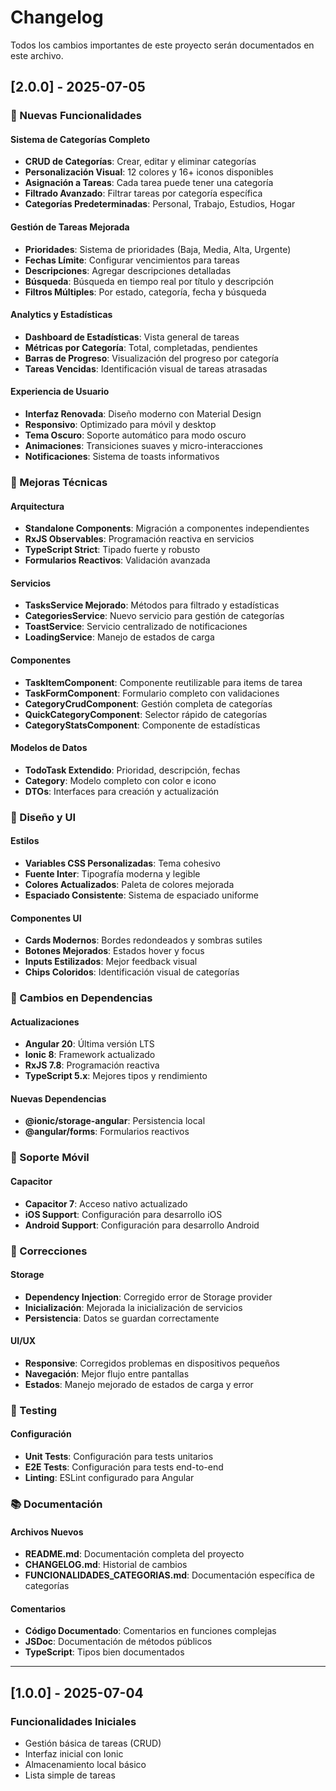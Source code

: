 # Changelog

Todos los cambios importantes de este proyecto serán documentados en este archivo.

## [2.0.0] - 2025-07-05

### 🚀 Nuevas Funcionalidades

#### Sistema de Categorías Completo
- **CRUD de Categorías**: Crear, editar y eliminar categorías
- **Personalización Visual**: 12 colores y 16+ iconos disponibles
- **Asignación a Tareas**: Cada tarea puede tener una categoría
- **Filtrado Avanzado**: Filtrar tareas por categoría específica
- **Categorías Predeterminadas**: Personal, Trabajo, Estudios, Hogar

#### Gestión de Tareas Mejorada
- **Prioridades**: Sistema de prioridades (Baja, Media, Alta, Urgente)
- **Fechas Límite**: Configurar vencimientos para tareas
- **Descripciones**: Agregar descripciones detalladas
- **Búsqueda**: Búsqueda en tiempo real por título y descripción
- **Filtros Múltiples**: Por estado, categoría, fecha y búsqueda

#### Analytics y Estadísticas
- **Dashboard de Estadísticas**: Vista general de tareas
- **Métricas por Categoría**: Total, completadas, pendientes
- **Barras de Progreso**: Visualización del progreso por categoría
- **Tareas Vencidas**: Identificación visual de tareas atrasadas

#### Experiencia de Usuario
- **Interfaz Renovada**: Diseño moderno con Material Design
- **Responsivo**: Optimizado para móvil y desktop
- **Tema Oscuro**: Soporte automático para modo oscuro
- **Animaciones**: Transiciones suaves y micro-interacciones
- **Notificaciones**: Sistema de toasts informativos

### 🔧 Mejoras Técnicas

#### Arquitectura
- **Standalone Components**: Migración a componentes independientes
- **RxJS Observables**: Programación reactiva en servicios
- **TypeScript Strict**: Tipado fuerte y robusto
- **Formularios Reactivos**: Validación avanzada

#### Servicios
- **TasksService Mejorado**: Métodos para filtrado y estadísticas
- **CategoriesService**: Nuevo servicio para gestión de categorías
- **ToastService**: Servicio centralizado de notificaciones
- **LoadingService**: Manejo de estados de carga

#### Componentes
- **TaskItemComponent**: Componente reutilizable para items de tarea
- **TaskFormComponent**: Formulario completo con validaciones
- **CategoryCrudComponent**: Gestión completa de categorías
- **QuickCategoryComponent**: Selector rápido de categorías
- **CategoryStatsComponent**: Componente de estadísticas

#### Modelos de Datos
- **TodoTask Extendido**: Prioridad, descripción, fechas
- **Category**: Modelo completo con color e icono
- **DTOs**: Interfaces para creación y actualización

### 🎨 Diseño y UI

#### Estilos
- **Variables CSS Personalizadas**: Tema cohesivo
- **Fuente Inter**: Tipografía moderna y legible
- **Colores Actualizados**: Paleta de colores mejorada
- **Espaciado Consistente**: Sistema de espaciado uniforme

#### Componentes UI
- **Cards Modernos**: Bordes redondeados y sombras sutiles
- **Botones Mejorados**: Estados hover y focus
- **Inputs Estilizados**: Mejor feedback visual
- **Chips Coloridos**: Identificación visual de categorías

### 🔄 Cambios en Dependencias

#### Actualizaciones
- **Angular 20**: Última versión LTS
- **Ionic 8**: Framework actualizado
- **RxJS 7.8**: Programación reactiva
- **TypeScript 5.x**: Mejores tipos y rendimiento

#### Nuevas Dependencias
- **@ionic/storage-angular**: Persistencia local
- **@angular/forms**: Formularios reactivos

### 📱 Soporte Móvil

#### Capacitor
- **Capacitor 7**: Acceso nativo actualizado
- **iOS Support**: Configuración para desarrollo iOS
- **Android Support**: Configuración para desarrollo Android

### 🐛 Correcciones

#### Storage
- **Dependency Injection**: Corregido error de Storage provider
- **Inicialización**: Mejorada la inicialización de servicios
- **Persistencia**: Datos se guardan correctamente

#### UI/UX
- **Responsive**: Corregidos problemas en dispositivos pequeños
- **Navegación**: Mejor flujo entre pantallas
- **Estados**: Manejo mejorado de estados de carga y error

### 🧪 Testing

#### Configuración
- **Unit Tests**: Configuración para tests unitarios
- **E2E Tests**: Configuración para tests end-to-end
- **Linting**: ESLint configurado para Angular

### 📚 Documentación

#### Archivos Nuevos
- **README.md**: Documentación completa del proyecto
- **CHANGELOG.md**: Historial de cambios
- **FUNCIONALIDADES_CATEGORIAS.md**: Documentación específica de categorías

#### Comentarios
- **Código Documentado**: Comentarios en funciones complejas
- **JSDoc**: Documentación de métodos públicos
- **TypeScript**: Tipos bien documentados

---

## [1.0.0] - 2025-07-04

### Funcionalidades Iniciales
- Gestión básica de tareas (CRUD)
- Interfaz inicial con Ionic
- Almacenamiento local básico
- Lista simple de tareas
